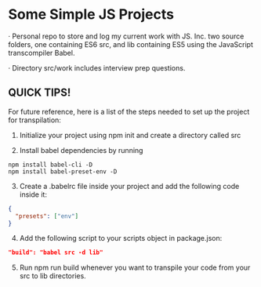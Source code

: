 # Some Simple JS Projects #
 · Personal repo to store and log my current work with JS. Inc. two source folders, one containing ES6 src, and lib containing ES5 using the JavaScript transcompiler Babel.

 · Directory src/work includes interview prep questions.


## QUICK TIPS! ##
For future reference, here is a list of the steps needed to set up the project for transpilation:

1. Initialize your project using npm init and create a directory called src

2. Install babel dependencies by running

```
npm install babel-cli -D
npm install babel-preset-env -D
```

3. Create a .babelrc file inside your project and add the following code inside it:

```json
{
  "presets": ["env"]
}
```

4. Add the following script to your scripts object in package.json:

```json
"build": "babel src -d lib"
```

5. Run npm run build whenever you want to transpile your code from your src to lib directories.

